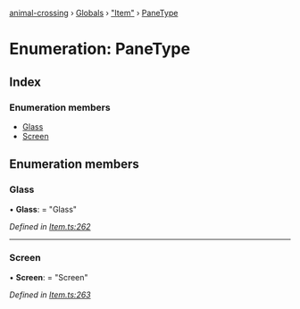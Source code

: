 [animal-crossing](../README.md) › [Globals](../globals.md) › ["Item"](../modules/_item_.md) › [PaneType](_item_.panetype.md)

# Enumeration: PaneType

## Index

### Enumeration members

* [Glass](_item_.panetype.md#glass)
* [Screen](_item_.panetype.md#screen)

## Enumeration members

###  Glass

• **Glass**: = "Glass"

*Defined in [Item.ts:262](https://github.com/Norviah/animal-crossing/blob/e8c2f7d/module/types/Item.ts#L262)*

___

###  Screen

• **Screen**: = "Screen"

*Defined in [Item.ts:263](https://github.com/Norviah/animal-crossing/blob/e8c2f7d/module/types/Item.ts#L263)*
